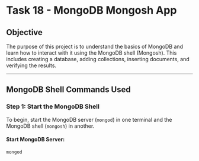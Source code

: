 # Task 18 - MongoDB Mongosh App

## Objective
The purpose of this project is to understand the basics of MongoDB and learn how to interact with it using the MongoDB shell (Mongosh). This includes creating a database, adding collections, inserting documents, and verifying the results.

---

## MongoDB Shell Commands Used

### Step 1: Start the MongoDB Shell
To begin, start the MongoDB server (`mongod`) in one terminal and the MongoDB shell (`mongosh`) in another.

#### Start MongoDB Server:
```bash
mongod
